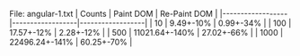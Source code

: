 File: angular-1.txt
|           Counts |        Paint DOM |     Re-Paint DOM |
|------------------|------------------|------------------|
|               10 |        9.49+-10% |        0.99+-34% |
|              100 |       17.57+-12% |        2.28+-12% |
|              500 |   11021.64+-140% |       27.02+-66% |
|             1000 |   22496.24+-141% |       60.25+-70% |
